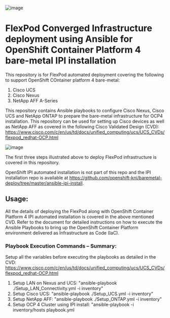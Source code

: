 ![image](https://static.production.devnetcloud.com/codeexchange/assets/images/devnet-published.svg)
# FlexPod Converged Infrastructure deployment using Ansible for OpenShift Container Platform 4 bare-metal IPI installation

 This repository is for FlexPod automated deployment covering the following to support OpenShift COntainer platform 4 bare-metal:
 1. Cisco UCS
 2. Cisco Nexus
 3. NetApp AFF A-Series

This repository contains Ansible playbooks to configure Cisco Nexus, Cisco UCS and NetApp ONTAP to prepare the bare-metal infrastructure for OCP4 installation. This repository can be used for setting up Cisco devices as well as NetApp AFF as covered in the following Cisco Validated Design (CVD):
https://www.cisco.com/c/en/us/td/docs/unified_computing/ucs/UCS_CVDs/flexpod_redhat-OCP.html

![image](https://user-images.githubusercontent.com/67762449/120867979-09b09880-c561-11eb-9407-5fa624577717.png)


 
The first three steps illustrated above to deploy FlexPod infrastructure is covered in this repository.

OpenShift IPI automated installation is not part of this repo and the IPI installation repo is available at https://github.com/openshift-kni/baremetal-deploy/tree/master/ansible-ipi-install.

## Usage:
All the details of deploying the FlexPod along with OpenShift Container Platform 4 IPI automated installation is covered in the above mentioned CVD. Refer to the document for detailed instructions on how to execute the Ansible Playbooks to bring up the OpenShift Container Platform environment delivered as Infrastructure as Code (IaC).


### Playbook Execution Commands – Summary:
Setup all the variables before executing the playbooks as detailed in the CVD: https://www.cisco.com/c/en/us/td/docs/unified_computing/ucs/UCS_CVDs/flexpod_redhat-OCP.html

1.	Setup LAN on Nexus and UCS: "ansible-playbook ./Setup_LAN_Connectivity.yml -i inventory"
2.	Setup Cisco UCS: "ansible-playbook ./Setup_UCS.yml -i inventory"
3.	Setup NetApp AFF: "ansible-playbook ./Setup_ONTAP.yml -i inventory"
4.	Setup OCP 4 Cluster using IPI install: "ansible-playbook -i inventory/hosts playbook.yml 






